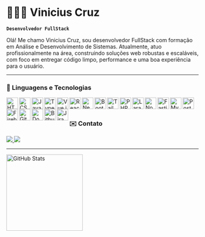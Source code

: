# 🧑🏻‍💻 Vinicius Cruz

**`Desenvolvedor FullStack`**

Olá! Me chamo Vinicius Cruz, sou desenvolvedor FullStack com formação em Análise e Desenvolvimento de Sistemas. Atualmente, atuo profissionalmente na área, construindo soluções web robustas e escaláveis, com foco em entregar código limpo, performance e uma boa experiência para o usuário.

---

### 🤖 Linguagens e Tecnologias

<img align="left" width="30" src="https://cdn.jsdelivr.net/gh/devicons/devicon@latest/icons/html5/html5-original.svg" alt="HTML5" title="HTML5" />
<img align="left" width="30" src="https://cdn.jsdelivr.net/gh/devicons/devicon@latest/icons/css3/css3-original.svg" alt="CSS3" title="CSS3" />
<img align="left" width="30" src="https://cdn.jsdelivr.net/gh/devicons/devicon@latest/icons/javascript/javascript-original.svg" alt="JavaScript" title="JavaScript" />
<img align="left" width="30" src="https://cdn.jsdelivr.net/gh/devicons/devicon@latest/icons/typescript/typescript-original.svg" alt="TypeScript" title="TypeScript" />
<img align="left" width="30" src="https://cdn.jsdelivr.net/gh/devicons/devicon@latest/icons/vuejs/vuejs-original.svg" alt="Vue.js" title="Vue.js" />
<img align="left" width="30" src="https://cdn.jsdelivr.net/gh/devicons/devicon@latest/icons/react/react-original.svg" alt="React.js" title="React.js" />
<img align="left" width="30" src="https://cdn.jsdelivr.net/gh/devicons/devicon@latest/icons/nextjs/nextjs-original.svg" alt="Next.js" title="Next.js" />
<img align="left" width="30" src="https://cdn.jsdelivr.net/gh/devicons/devicon@latest/icons/bootstrap/bootstrap-original.svg" alt="Bootstrap" title="Bootstrap" />
<img align="left" width="30" src="https://cdn.jsdelivr.net/gh/devicons/devicon@latest/icons/tailwindcss/tailwindcss-original.svg" alt="Tailwind" title="Tailwind" />
<img align="left" width="30" src="https://cdn.jsdelivr.net/gh/devicons/devicon@latest/icons/php/php-original.svg" alt="PHP" title="PHP" />
<img align="left" width="30" src="https://cdn.jsdelivr.net/gh/devicons/devicon@latest/icons/laravel/laravel-original.svg" alt="Laravel" title="Laravel" />
<img align="left" width="30" src="https://cdn.jsdelivr.net/gh/devicons/devicon@latest/icons/nodejs/nodejs-original-wordmark.svg" alt="Node.js" title="Node.js" />
<img align="left" width="30" src="https://cdn.jsdelivr.net/gh/devicons/devicon@latest/icons/fastify/fastify-original.svg" alt="Fastify" title="Fastify" />
<img align="left" width="30" src="https://cdn.jsdelivr.net/gh/devicons/devicon@latest/icons/mysql/mysql-original-wordmark.svg" alt="MySQL" title="MySQL" />
<img align="left" width="30" src="https://cdn.jsdelivr.net/gh/devicons/devicon@latest/icons/postgresql/postgresql-original.svg" alt="PostgreSQL" title="PostgreSQL" />
<img align="left" width="30" src="https://cdn.jsdelivr.net/gh/devicons/devicon@latest/icons/firebase/firebase-original.svg" alt="Firebase" title="Firebase" />
<img align="left" width="30" src="https://cdn.jsdelivr.net/gh/devicons/devicon@latest/icons/git/git-original.svg" alt="Git" title="Git" />
<img align="left" width="30" src="https://cdn.jsdelivr.net/gh/devicons/devicon@latest/icons/docker/docker-original.svg" alt="Docker" title="Docker" />
<img align="left" width="30" src="https://cdn.jsdelivr.net/gh/devicons/devicon@latest/icons/bitbucket/bitbucket-original.svg" alt="Bitbucket" title="Bitbucket" />
<img align="left" width="30" src="https://cdn.jsdelivr.net/gh/devicons/devicon@latest/icons/jira/jira-original.svg" alt="Jira" title="Jira" />

<br/>
<br/>

### ✉️ Contato
<p>
  <a href="https://www.linkedin.com/in/viniciuscruz7" target="_blank">
    <img src="https://img.shields.io/badge/-LinkedIn-%230077B5?style=for-the-badge&logo=linkedin&logoColor=white">
  </a>  
  <a href="mailto:viniciusrobertopro@gmail.com" target="_blank">
    <img src="https://img.shields.io/badge/-Gmail-%23E60023?style=for-the-badge&logo=gmail&logoColor=white">
  </a>
</p>

---

<p>
  <img 
      align="left" 
      alt="GitHub Stats" 
      height="200" 
      src="https://github-readme-stats.vercel.app/api/top-langs/?username=viniciusrvcruz&theme=tokyonight&layout=compact&custom_title=Estatísticas&langs_count=9" 
  />
</p>
